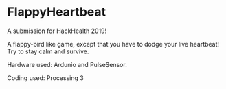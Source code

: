 # FlappyHeartbeat

A submission for HackHealth 2019!

A flappy-bird like game, except that you have to dodge your live heartbeat! Try to stay calm and survive.

Hardware used: Ardunio and PulseSensor.

Coding used: Processing 3
